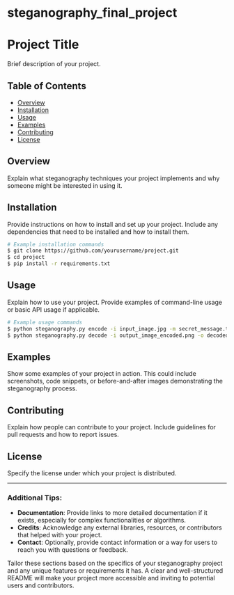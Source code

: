 # steganography_final_project
# Project Title

Brief description of your project.

## Table of Contents
- [Overview](#overview)
- [Installation](#installation)
- [Usage](#usage)
- [Examples](#examples)
- [Contributing](#contributing)
- [License](#license)

## Overview
Explain what steganography techniques your project implements and why someone might be interested in using it.

## Installation
Provide instructions on how to install and set up your project. Include any dependencies that need to be installed and how to install them.

```bash
# Example installation commands
$ git clone https://github.com/yourusername/project.git
$ cd project
$ pip install -r requirements.txt
```

## Usage
Explain how to use your project. Provide examples of command-line usage or basic API usage if applicable.

```bash
# Example usage commands
$ python steganography.py encode -i input_image.jpg -m secret_message.txt -o output_image_encoded.png
$ python steganography.py decode -i output_image_encoded.png -o decoded_message.txt
```

## Examples
Show some examples of your project in action. This could include screenshots, code snippets, or before-and-after images demonstrating the steganography process.

## Contributing
Explain how people can contribute to your project. Include guidelines for pull requests and how to report issues.

## License
Specify the license under which your project is distributed.

---

### Additional Tips:
- **Documentation**: Provide links to more detailed documentation if it exists, especially for complex functionalities or algorithms.
- **Credits**: Acknowledge any external libraries, resources, or contributors that helped with your project.
- **Contact**: Optionally, provide contact information or a way for users to reach you with questions or feedback.

Tailor these sections based on the specifics of your steganography project and any unique features or requirements it has. A clear and well-structured README will make your project more accessible and inviting to potential users and contributors.
